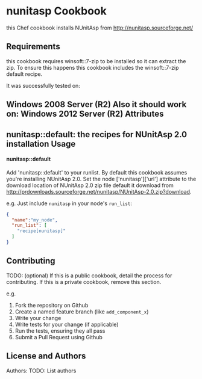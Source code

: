 nunitasp Cookbook
=================
this Chef cookbook installs NUnitAsp from http://nunitasp.sourceforge.net/

Requirements
------------
this cookbook requires winsoft::7-zip to be installed so it can extract the zip. To ensure this happens this cookbook includes the winsoft::7-zip default recipe.

It was successfully tested on:

Windows 2008 Server (R2)
Also it should work on:
Windows 2012 Server (R2)
Attributes
----------
nunitasp::default:  the recipes for NUnitAsp 2.0 installation 
Usage
-----
#### nunitasp::default
Add 'nunitasp::default' to your runlist. By default this cookbook assumes you're installing NUnitAsp 2.0.
Set the node ['nunitasp']['url']  attribute to the download location of NUnitAsp 2.0 zip file
default it download from http://prdownloads.sourceforge.net/nunitasp/NUnitAsp-2.0.zip?download.

e.g.
Just include `nunitasp` in your node's `run_list`:

```json
{
  "name":"my_node",
  "run_list": [
    "recipe[nunitasp]"
  ]
}
```

Contributing
------------
TODO: (optional) If this is a public cookbook, detail the process for contributing. If this is a private cookbook, remove this section.

e.g.
1. Fork the repository on Github
2. Create a named feature branch (like `add_component_x`)
3. Write your change
4. Write tests for your change (if applicable)
5. Run the tests, ensuring they all pass
6. Submit a Pull Request using Github

License and Authors
-------------------
Authors: TODO: List authors
